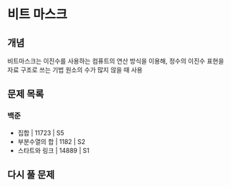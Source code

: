 # 비트 마스크

## 개념
비트마스크는 이진수를 사용하는 컴퓨트의 연산 방식을 이용해, 정수의 이진수 표현을 자료 구조로 쓰는 기법
원소의 수가 많지 않을 때 사용
## 문제 목록

### 백준

- 집합 | 11723 | S5
- 부분수열의 합 | 1182 | S2
- 스타트와 링크 | 14889 | S1

## 다시 풀 문제
